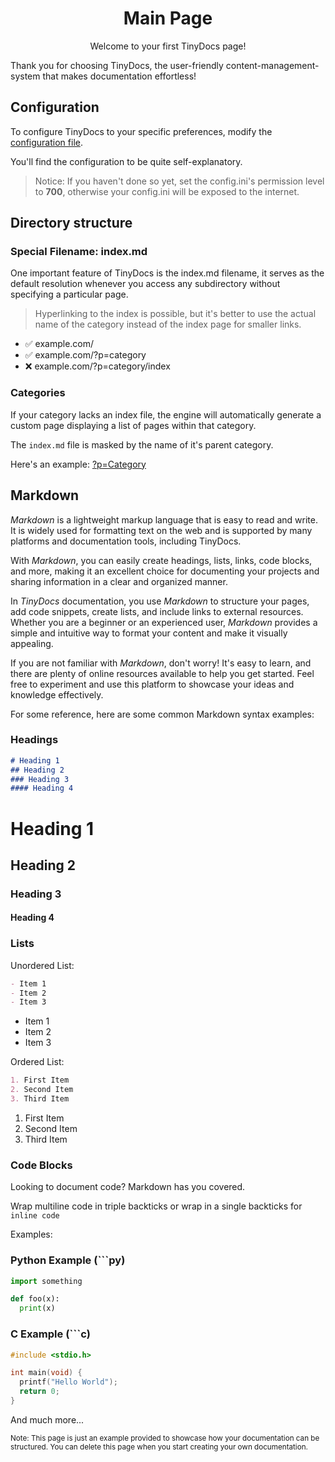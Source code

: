 <h1 style="text-align:center"> Main Page</h1> 
<p style="text-align:center">Welcome to your first TinyDocs page!</p>

Thank you for choosing TinyDocs, the user-friendly content-management-system that makes documentation effortless!

## Configuration
To configure TinyDocs to your specific preferences, modify the [configuration file](./config.ini).

You'll find the configuration to be quite self-explanatory. 

> Notice: If you haven't done so yet, set the config.ini's permission level to **700**, otherwise your config.ini will be exposed to the internet.

## Directory structure

### Special Filename: index.md
One important feature of TinyDocs is the index.md filename, it serves as the default resolution whenever you access any subdirectory without specifying a particular page.

> Hyperlinking to the index is possible, but it's better to use the actual name of the category instead of the index page for smaller links.
- ✅ example.com/
- ✅ example.com/?p=category
- ❌ example.com/?p=category/index

### Categories
If your category lacks an index file, the engine will automatically generate a custom page displaying a list of pages within that category.

The `index.md` file is masked by the name of it's parent category.

Here's an example: [?p=Category](?p=Category)

## Markdown
*Markdown* is a lightweight markup language that is easy to read and write. It is widely used for formatting text on the web and is supported by many platforms and documentation tools, including TinyDocs.

With *Markdown*, you can easily create headings, lists, links, code blocks, and more, making it an excellent choice for documenting your projects and sharing information in a clear and organized manner.

In *TinyDocs* documentation, you use *Markdown* to structure your pages, add code snippets, create lists, and include links to external resources. Whether you are a beginner or an experienced user, *Markdown* provides a simple and intuitive way to format your content and make it visually appealing.

If you are not familiar with *Markdown*, don't worry! It's easy to learn, and there are plenty of online resources available to help you get started. Feel free to experiment and use this platform to showcase your ideas and knowledge effectively.

For some reference, here are some common Markdown syntax examples:
### Headings
```md
# Heading 1
## Heading 2
### Heading 3
#### Heading 4
```
# Heading 1
## Heading 2
### Heading 3
#### Heading 4

### Lists
Unordered List:
```md
- Item 1
- Item 2
- Item 3
```
- Item 1
- Item 2
- Item 3

Ordered List:
```md
1. First Item
2. Second Item
3. Third Item
```
1. First Item
2. Second Item
3. Third Item

### Code Blocks
Looking to document code? Markdown has you covered.

Wrap multiline code in triple backticks or wrap in a single backticks for `inline code`

Examples:
### Python Example (```py)
```py
import something

def foo(x):
  print(x) 
```
### C Example (```c)
```c
#include <stdio.h>

int main(void) {
  printf("Hello World");
  return 0;
}
```
And much more...

<small>Note: This page is just an example provided to showcase how your documentation can be structured. You can delete this page when you start creating your own documentation.</small>
